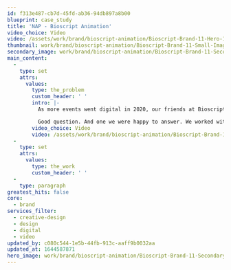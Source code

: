 ```yaml
---
id: f313e487-cb7d-45fd-ab36-94db897a8b00
blueprint: case_study
title: 'NAP - Bioscript Animation'
video_choice: Video
video: /assets/work/brand/bioscript-animation/Bioscript-Brand-11-Hero-1360x768.mp4
thumbnail: work/brand/bioscript-animation/Bioscript-Brand-11-Small-Image-740x416.25.jpg
secondary_image: work/brand/bioscript-animation/Bioscript-Brand-11-Secondary-Image-896x597.jpg
main_content:
  -
    type: set
    attrs:
      values:
        type: the_problem
        custom_header: ' '
        intro: |-
          As more events went digital in 2020, our friends at Bioscript needed to up their digital conference game. That’s why they came to us ahead of a prestigious medical publications event where they were exhibiting. “How” they asked us, “can we tell our story when we’ll only get a few seconds to tell it?”

          Good question. And one we were happy to answer. We worked with the Bioscript team to whittle their points downs so they were sharper than sharp. And then, we developed supporting visuals that reflected what was being said in the words. Maybe it wasn't the same as being there in person. But we made sure Bioscript got their message across in a simple and clear way.
        video_choice: Video
        video: /assets/work/brand/bioscript-animation/Bioscript-Brand-11-Large-927x522.mp4
  -
    type: set
    attrs:
      values:
        type: the_work
        custom_header: ' '
  -
    type: paragraph
greatest_hits: false
core:
  - brand
services_filter:
  - creative-design
  - design
  - digital
  - video
updated_by: c080c544-1e5b-44fb-913c-aaff9b0032aa
updated_at: 1644587871
hero_image: work/brand/bioscript-animation/Bioscript-Brand-11-Secondary-Image-896x597.jpg
---
```

